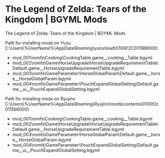 # The Legend of Zelda: Tears of the Kingdom | BGYML Mods
The Legend of Zelda: Tears of the Kingdom | BGYML Mods

Path for installing mods on Yuzu
C:\Users\\%UserName%\AppData\Roaming\yuzu\load\0100F2C0115B6000\
-  mod_001\romfs\Cooking\CookingTable.game__cooking__Table.bgyml
-  mod_002\romfs\Game\HorseUpgrade\HorseUpgradeRequirementTable\Default.game__HorseUpgradeRequirementTable.bgyml
-  mod_003\romfs\GameParameter\HorseGlobalParam\Default.game__horse__HorseGlobalParam.bgyml
-  mod_004\romfs\GameParameter\PouchExpandGlobalSetting\Default.game__ui__PouchExpandGlobalSetting.bgyml

Path for installing mods on Ryujinx
C:\Users\\%UserName%\AppData\Roaming\Ryujinx\mods\contents\0100f2c0115b6000\
-  mod_001\romfs\Cooking\CookingTable.game__cooking__Table.bgyml
-  mod_002\romfs\Game\HorseUpgrade\HorseUpgradeRequirementTable\Default.game__HorseUpgradeRequirementTable.bgyml
-  mod_003\romfs\GameParameter\HorseGlobalParam\Default.game__horse__HorseGlobalParam.bgyml
-  mod_004\romfs\GameParameter\PouchExpandGlobalSetting\Default.game__ui__PouchExpandGlobalSetting.bgyml
